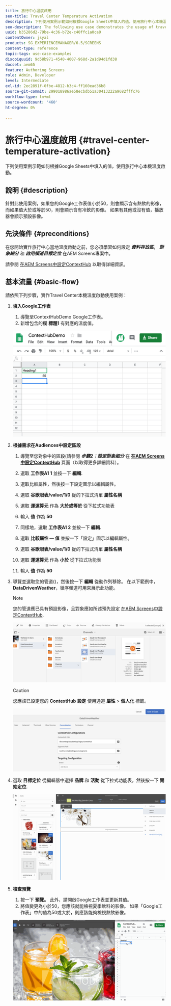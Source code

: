 ```yaml
---
title: 旅行中心溫度啟用
seo-title: Travel Center Temperature Activation
description: 下列使用案例示範如何根據Google Sheets中填入的值，使用旅行中心本機溫度啟動。
seo-description: The following use case demonstrates the usage of travel center local temperature activation based on the values populated in Google Sheets.
uuid: b35286d2-79be-4c36-b72e-c40ffc1a0ca0
contentOwner: jsyal
products: SG_EXPERIENCEMANAGER/6.5/SCREENS
content-type: reference
topic-tags: use-case-examples
discoiquuid: 9d58b971-4540-4007-968d-2a1d94d1fd38
docset: aem65
feature: Authoring Screens
role: Admin, Developer
level: Intermediate
exl-id: 2ec2891f-0fbe-4812-b3c4-ff160ead36b8
source-git-commit: 299018986ae58ecbdb51a30413222a9682fffc76
workflow-type: tm+mt
source-wordcount: '460'
ht-degree: 0%

---
```


# 旅行中心溫度啟用 {#travel-center-temperature-activation}

下列使用案例示範如何根據Google Sheets中填入的值，使用旅行中心本機溫度啟動。

## 說明 {#description}

針對此使用案例，如果您的Google工作表值小於50，則會顯示含有熱飲的影像，而如果值大於或等於50，則會顯示含有冷飲的影像。 如果有其他或沒有值，播放器會顯示預設影像。

## 先決條件 {#preconditions}

在您開始實作旅行中心當地溫度啟動之前，您必須學習如何設定 ***資料存放區***， ***對象細分*** 和 ***啟用頻道目標定位*** 在AEM Screens專案中。

請參閱 [在AEM Screens中設定ContextHub](configuring-context-hub.md) 以取得詳細資訊。

## 基本流量 {#basic-flow}

請依照下列步驟，實作Travel Center本機溫度啟動使用案例：

1. **填入Google工作表**

   1. 導覽至ContextHubDemo Google工作表。
   1. 新增包含的欄 **標題1** 有對應的溫度值。

   ![screen_shot_2019-05-08at112911am](assets/screen_shot_2019-05-08at112911am.png)

1. **根據需求在Audiences中設定區段**

   1. 導覽至您對象中的區段(請參閱 ***步驟2：設定對象細分*** 在 **[在AEM Screens中設定ContextHub](configuring-context-hub.md)** 頁面（以取得更多詳細資料）。

   1. 選取 **工作表A1 1** 並按一下 **編輯**.

   1. 選取比較屬性，然後按一下設定圖示以編輯屬性。
   1. 選取 **谷歌眼表/value/1/0** 從的下拉式清單 **屬性名稱**

   1. 選取 **運運算元** 作為 **大於或等於** 從下拉式功能表

   1. 輸入 **值** 作為 **50**

   1. 同樣地，選取 **工作表A1 2** 並按一下 **編輯**.

   1. 選取 **比較屬性 — 值** 並按一下「設定」圖示以編輯屬性。
   1. 選取 **谷歌眼表/value/1/0** 從的下拉式清單 **屬性名稱**

   1. 選取 **運運算元** 作為 **小於** 從下拉式功能表

   1. 輸入 **值** 作為 **50**

1. 導覽並選取您的管道()，然後按一下 **編輯** 從動作列移除。 在以下範例中， **DataDrivenWeather**，循序頻道可用來展示此功能。

   >[!NOTE]
   >
   >您的管道應已具有預設影像，且對象應如所述預先設定 [在AEM Screens中設定ContextHub](configuring-context-hub.md).

   ![screen_shot_2019-05-08at113022am](assets/screen_shot_2019-05-08at113022am.png)

   >[!CAUTION]
   >
   >您應該已設定您的 **ContextHub** **設定** 使用通道 **屬性** > **個人化** 標籤。

   ![screen_shot_2019-05-08at114106am](assets/screen_shot_2019-05-08at114106am.png)

1. 選取 **目標定位** 從編輯器中選擇 **品牌** 和 **活動** 從下拉式功能表，然後按一下 **開始定位**.

   ![new_activity3](assets/new_activity3.gif)

1. **檢查預覽**

   1. 按一下 **預覽。** 此外，請開啟Google工作表並更新其值。
   1. 將值變更為小於50，您應該就能檢視夏季飲料的影像。 如果「Google工作表」中的值為50或大於，則應該能夠檢視熱飲影像。

   ![result3](assets/result3.gif)
